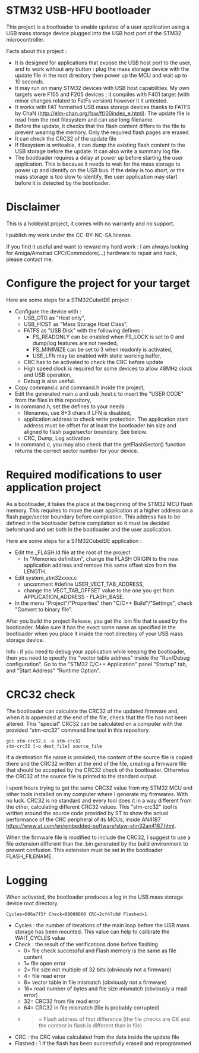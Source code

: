 # STM32 USB-HFU bootloader
This project is a bootloader to enable updates of a user application using a USB mass storage device plugged into the USB host port of the STM32 microcontroller.

Facts about this project :
- It is designed for applications that expose the USB host port to the user, and to work without any button : plug the mass storage device with the update file in the root directory then power up the MCU and wait up to 10 seconds.
- It may run on many STM32 devices with USB host capabilities. My own targets were F105 and F205 devices ; it compiles with F401 target (with minor changes related to FatFs version) however it it untested.
- It works with FAT formatted USB mass storage devices thanks to FATFS by ChaN (http://elm-chan.org/fsw/ff/00index_e.html). The update file is read from the root filesystem and can use long filename.
- Before the update, it checks that the flash content differs to the file to prevent wearing the memory. Only the required flash pages are erased.
- It can check the CRC32 of the update file
- If filesystem is writeable, it can dump the existing flash content to the USB storage before the update. It can also write a summary log file.
- The bootloader requires a delay at power up before starting the user application. This is because it needs to wait for the mass storage to power up and identify on the USB bus. If the delay is too short, or the mass storage is too slow to identify, the user application may start before it is detected by the bootloader.

# Disclaimer
This is a hobbyist project, it comes with no warranty and no support.

I publish my work under the CC-BY-NC-SA license.

If you find it useful and want to reward my hard work : I am always looking for Amiga/Amstrad CPC/Commodore(...) hardware to repair and hack, please contact me.

# Configure the project for your target
Here are some steps for a STM32CubeIDE project :
- Configure the device with :
  - USB\_OTG as "Host only",
  - USB\_HOST as "Mass Storage Host Class",
  - FATFS as "USB Disk" with the following defines :
    - FS\_READONLY can be enabled when FS\_LOCK is set to 0 and dump/log features are not needed,
    - FS\_MINIMIZE can be set to 3 when readonly is activated,
    - USE\_LFN may be enabled with static working buffer,
  - CRC has to be activated to check the CRC before update
  - High speed clock is required for some devices to allow 48MHz clock and USB operation,
  - Debug is also useful.
- Copy command.c and command.h inside the project,
- Edit the generated main.c and usb\_host.c to insert the "USER CODE" from the files in this repository,
- In command.h, set the defines to your needs :
  - filenames, use 8+3 chars if LFN is disabled,
  - application address to check write protection. The application start address must be offset for at least the bootloader bin size and aligned to flash page/sector boundary. See below.
  - CRC, Dump, Log activation
- In command.c, you may also check that the getFlashSector() function returns the correct sector number for your device.

# Required modifications to user application project
As a bootloader, it takes the place at the beginning of the STM32 MCU flash memory. This requires to move the user application at a higher address on a flash page/sector boundary before compilation. This address has to be defined in the bootloader before compilation so it must be decided beforehand and set both in the bootloader and the user application.

Here are some steps for a STM32CubeIDE application :
- Edit the _FLASH.ld file at the root of the project
  - In "Memories definition", change the FLASH ORIGIN to the new application address and remove this same offset size from the LENGTH.
- Edit system\_stm32xxxx.c
  - uncomment #define USER\_VECT\_TAB\_ADDRESS,
  - change the VECT\_TAB\_OFFSET value to the one you get from APPLICATION\_ADDRESS - FLASH_BASE.
- In the menu "Project"/"Properties" then "C/C++ Build"/"Settings", check "Convert to binary file".

After you build the project Release, you get the .bin file that is used by the bootloader. Make sure it has the exact same name as specified in the bootloader when you place it inside the root directory of your USB mass storage device.

Info : if you need to debug your application while keeping the bootloader, then you need to specify the "vector table address" inside the "Run/Debug configuration". Go to the "STM32 C/C++ Application" panel "Startup" tab, and "Start Address" "Runtime Option".

# CRC32 check
The bootloader can calculate the CRC32 of the updated firmware and, when it is appended at the end of the file, check that the file has not been altered. This "special" CRC32 can be calculated on a computer with the provided "stm-crc32" command line tool in this repository.
```
gcc stm-crc32.c -o stm-crc32
stm-crc32 [-o dest_file] source_file
```
If a destination file name is provided, the content of the source file is copied there and the CRC32 written at the end of the file, creating a firmware file that should be accepted by the CRC32 check of the bootloader. Otherwise the CRC32 of the source file is printed to the standard output.

I spent hours trying to get the same CRC32 value from my STM32 MCU and other tools installed on my computer where I generate my firmwares. With no luck. CRC32 is no standard and every tool does it in a way different from the other, calculating different CRC32 values. This "stm-crc32" tool is written around the source code provided by ST to show the actual performance of the CRC peripheral of its MCUs, inside AN4187 https://www.st.com/en/embedded-software/stsw-stm32an4187.html.

When the firmware file is modified to include the CRC32, I suggest to use a file extension different than the .bin generated by the build environment to prevent confusion. This extension must be set in the bootloader FLASH\_FILENAME.

# Logging
When activated, the bootloader produces a log in the USB mass storage device root directory.
```
Cycles=006a7f5f Check=08008000 CRC=2cf47c8d Flashed=1
```
- Cycles : the number of iterations of the main loop before the USB mass storage has been mounted. This value can help to calibrate the WAIT_CYCLES value
- Check : the result of the verifications done before flashing
  - 0= file check successful and Flash memory is the same as file content
  - 1= file open error
  - 2= file size not multiple of 32 bits (obviously not a firmware)
  - 4= file read error
  - 8= vector table in file mismatch (obviously not a firmware)
  - 16= read number of bytes and file size mismatch (obviously a read error)
  - 32= CRC32 from file read error
  - 64= CRC32 in file mismatch (file is probably corrupted)
  - >= Flash address of first difference (the file checks are OK and the content in flash is different than in file)
- CRC : the CRC value calculated from the data inside the update file
- Flashed : 1 if the flash has been successfully erased and reprogrammed

